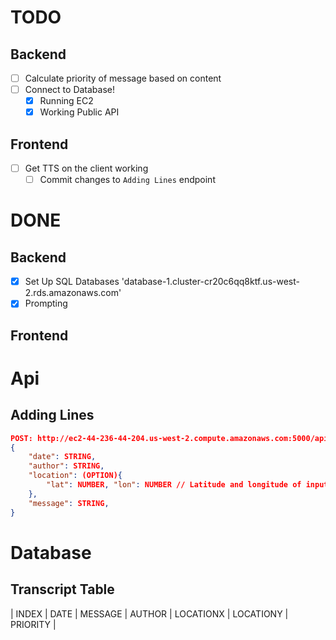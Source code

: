 # TODO
## Backend
- [ ] Calculate priority of message based on content
- [ ] Connect to Database!
    - [X] Running EC2
    - [X] Working Public API

## Frontend
- [ ] Get TTS on the client working 
    - [ ] Commit changes to `Adding Lines` endpoint

# DONE
## Backend
- [X] Set Up SQL Databases 'database-1.cluster-cr20c6qq8ktf.us-west-2.rds.amazonaws.com'
- [X] Prompting

## Frontend

# Api
## Adding Lines
```json
POST: http://ec2-44-236-44-204.us-west-2.compute.amazonaws.com:5000/api/v1/transcript
{
    "date": STRING,
    "author": STRING,
    "location": (OPTION){
        "lat": NUMBER, "lon": NUMBER // Latitude and longitude of input
    },
    "message": STRING,
}
```

# Database
## Transcript Table
| INDEX | DATE | MESSAGE | AUTHOR | LOCATIONX | LOCATIONY | PRIORITY |


